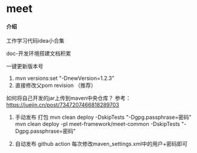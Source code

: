 # meet

#### 介绍

工作学习代码idea小合集

doc-开发环境搭建文档积累

一键更新版本号

1. mvn versions:set "-DnewVersion=1.2.3"
2. 直接修改父pom revision （推荐）

如何将自己开发的jar上传到maven中央仓库？ 参考：https://juejin.cn/post/7347207466818289703

1. 手动发布 打包 mvn clean deploy -DskipTests "-Dgpg.passphrase=密码"
   mvn clean deploy -pl meet-framework/meet-common -DskipTests "-Dgpg.passphrase=密码"

2. 自动发布 github action 每次修改maven_settings.xml中的用户+密码即可

